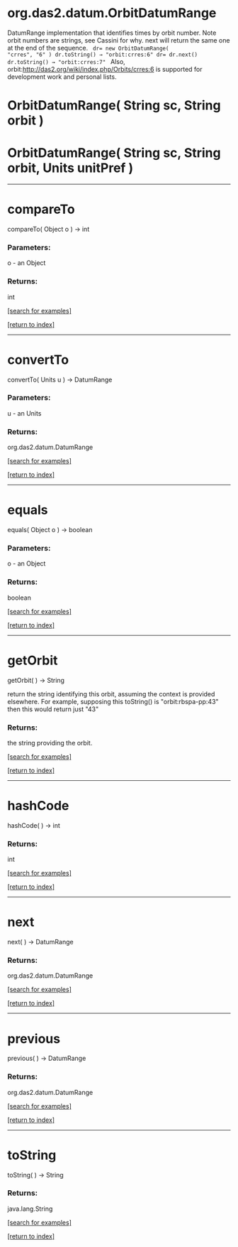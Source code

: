 # org.das2.datum.OrbitDatumRange

DatumRange implementation that identifies times by orbit number.  Note orbit numbers are strings, see Cassini for why.
 next will return the same one at the end of the sequence.
 <code>
   dr= new OrbitDatumRange( "crres", "6" )
   dr.toString() &rarr; "orbit:crres:6"
   dr= dr.next()
   dr.toString() &rarr; "orbit:crres:7"
 </code>
 Also, orbit:http://das2.org/wiki/index.php/Orbits/crres:6 is supported for development work and personal lists.

# OrbitDatumRange( String sc, String orbit )


# OrbitDatumRange( String sc, String orbit, Units unitPref )


***
<a name="compareTo"></a>
# compareTo
compareTo( Object o ) &rarr; int



### Parameters:
o - an Object

### Returns:
int


<a href="https://github.com/autoplot/dev/search?q=compareTo&unscoped_q=compareTo">[search for examples]</a>

<a href="https://github.com/autoplot/documentation/blob/master/javadoc/index-all.md">[return to index]</a>

***
<a name="convertTo"></a>
# convertTo
convertTo( Units u ) &rarr; DatumRange



### Parameters:
u - an Units

### Returns:
org.das2.datum.DatumRange


<a href="https://github.com/autoplot/dev/search?q=convertTo&unscoped_q=convertTo">[search for examples]</a>

<a href="https://github.com/autoplot/documentation/blob/master/javadoc/index-all.md">[return to index]</a>

***
<a name="equals"></a>
# equals
equals( Object o ) &rarr; boolean



### Parameters:
o - an Object

### Returns:
boolean


<a href="https://github.com/autoplot/dev/search?q=equals&unscoped_q=equals">[search for examples]</a>

<a href="https://github.com/autoplot/documentation/blob/master/javadoc/index-all.md">[return to index]</a>

***
<a name="getOrbit"></a>
# getOrbit
getOrbit(  ) &rarr; String

return the string identifying this orbit, assuming the context is 
 provided elsewhere.  For example, supposing this toString() is "orbit:rbspa-pp:43"
 then this would return just "43"

### Returns:
the string providing the orbit.

<a href="https://github.com/autoplot/dev/search?q=getOrbit&unscoped_q=getOrbit">[search for examples]</a>

<a href="https://github.com/autoplot/documentation/blob/master/javadoc/index-all.md">[return to index]</a>

***
<a name="hashCode"></a>
# hashCode
hashCode(  ) &rarr; int



### Returns:
int


<a href="https://github.com/autoplot/dev/search?q=hashCode&unscoped_q=hashCode">[search for examples]</a>

<a href="https://github.com/autoplot/documentation/blob/master/javadoc/index-all.md">[return to index]</a>

***
<a name="next"></a>
# next
next(  ) &rarr; DatumRange



### Returns:
org.das2.datum.DatumRange


<a href="https://github.com/autoplot/dev/search?q=next&unscoped_q=next">[search for examples]</a>

<a href="https://github.com/autoplot/documentation/blob/master/javadoc/index-all.md">[return to index]</a>

***
<a name="previous"></a>
# previous
previous(  ) &rarr; DatumRange



### Returns:
org.das2.datum.DatumRange


<a href="https://github.com/autoplot/dev/search?q=previous&unscoped_q=previous">[search for examples]</a>

<a href="https://github.com/autoplot/documentation/blob/master/javadoc/index-all.md">[return to index]</a>

***
<a name="toString"></a>
# toString
toString(  ) &rarr; String



### Returns:
java.lang.String


<a href="https://github.com/autoplot/dev/search?q=toString&unscoped_q=toString">[search for examples]</a>

<a href="https://github.com/autoplot/documentation/blob/master/javadoc/index-all.md">[return to index]</a>

